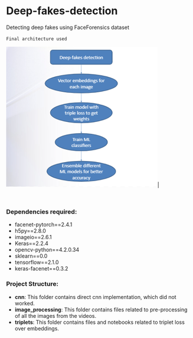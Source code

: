 
# Deep-fakes-detection
Detecting deep fakes using FaceForensics dataset

```
Final architecture used
```
<img src="https://github.com/rawatakshay/Clustering-ingred/blob/master/final_arch.png?raw=true" width="410">|

<br />



### Dependencies required:
* facenet-pytorch==2.4.1
* h5py==2.8.0
* imageio==2.6.1
* Keras==2.2.4
* opencv-python==4.2.0.34
* sklearn==0.0
* tensorflow==2.1.0
* keras-facenet==0.3.2


### Project Structure:
* **cnn**: This folder contains direct cnn implementation, which did not worked.
* **image_processing**: This folder contains files related to pre-processing of all the images from the videos.
* **triplets**: This folder contains files and notebooks related to triplet loss over embeddings.



